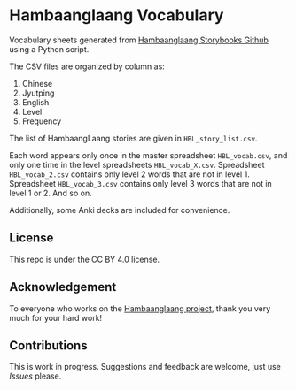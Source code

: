 # Hambaanglaang Vocabulary 

Vocabulary sheets generated from [Hambaanglaang Storybooks Github](https://github.com/hblhk/stories) using a Python script.

The CSV files are organized by column as:
1. Chinese
2. Jyutping
3. English
4. Level
5. Frequency
 
The list of HambaangLaang stories are given in `HBL_story_list.csv`.

Each word appears only once in the master spreadsheet `HBL_vocab.csv`, and only one time in the level spreadsheets `HBL_vocab_X.csv`. Spreadsheet `HBL_vocab_2.csv` contains only level 2 words that are not in level 1. Spreadsheet `HBL_vocab_3.csv` contains only level 3 words that are not in level 1 or 2. And so on.

Additionally, some Anki decks are included for convenience.


## License

This repo is under the CC BY 4.0 license.


## Acknowledgement

To everyone who works on the [Hambaanglaang project](https://hambaanglaang.hk/), thank you very much for your hard work!


## Contributions

This is work in progress. Suggestions and feedback are welcome, just use _Issues_ please.

